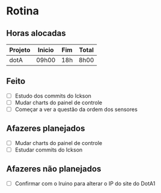 # Rotina

## Horas alocadas

Projeto | Inicio | Fim | Total
--------|-------|-------|------
dotA    | 09h00 | 18h | 8h00

## Feito

- [ ] Estudo dos commits do Ickson
- [ ] Mudar charts do painel de controle
- [ ] Começar a ver a questão da ordem dos sensores

## Afazeres planejados

- [ ] Mudar charts do painel de controle
- [ ] Estudar commits do Ickson

## Afazeres não planejados

- [ ] Confirmar com o Iruino para alterar o IP do site do DotA1


<!--stackedit_data:
eyJoaXN0b3J5IjpbMTM0NDAzNjMxNyw2MjYyNDIyNDUsMTg4Mj
AyODE1MywtMTEwODYwNjAzNSw3NTA2MTY1NTMsLTM1NTUyOTMw
Myw1OTEwMDU4NjQsMzE5ODE5ODM3LC0xNDYyNDQ3NTQ2LDE2Mz
g0ODI5NjIsLTEyMDcyMTQ0NDAsMjA2MTU3NTc2NSwyMTEzNDg5
OTY5LDEwNjg3OTI3LC02ODg0NTk2ODgsLTI1MDIzNzY2MCw0OD
QyMTQ0Nyw0Nzg2MTUzMDMsMTczNjE5MDUwOCwtMTE3OTc4MzY5
OV19
-->